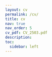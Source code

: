 ```yaml
---
layout: cv
permalink: /cv/
title: cv
nav: true
nav_order: 5
cv_pdf: CV_2503.pdf
description: 
toc:
  sidebar: left
---
```

